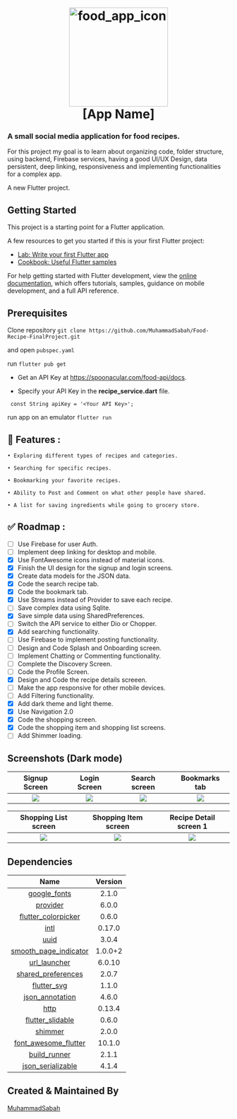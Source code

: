 <h1 align="center">
  <img alt="food_app_icon" src="https://user-images.githubusercontent.com/75329130/180598065-99a17935-740b-430f-a9b3-d642c6c060bc.png" width="224px"/><br/>
  [App Name]
</h1>

### A small social media application for food recipes.

For this project my goal is to learn about organizing code, folder structure, using backend, Firebase services, having a good UI/UX Design, data persistent, deep linking, responsiveness and implementing functionalities for a complex app. 

A new Flutter project.
## Getting Started

This project is a starting point for a Flutter application.

A few resources to get you started if this is your first Flutter project:

- [Lab: Write your first Flutter app](https://docs.flutter.dev/get-started/codelab)
- [Cookbook: Useful Flutter samples](https://docs.flutter.dev/cookbook)

For help getting started with Flutter development, view the
[online documentation](https://docs.flutter.dev/), which offers tutorials,
samples, guidance on mobile development, and a full API reference.
## Prerequisites
Clone repository ``git clone https://github.com/MuhammadSabah/Food-Recipe-FinalProject.git``

and open ``pubspec.yaml``

run ``flutter pub get``

- Get an API Key at https://spoonacular.com/food-api/docs.

- Specify your API Key in the **recipe_service.dart** file.
```
 const String apiKey = '<Your API Key>';
```
run app on an emulator ``flutter run``

## 🚀 Features :
```
• Exploring different types of recipes and categories.

• Searching for specific recipes.

• Bookmarking your favorite recipes.

• Ability to Post and Comment on what other people have shared.

• A list for saving ingredients while going to grocery store.
```

## ✅ Roadmap :
- [ ] Use Firebase for user Auth.
- [ ] Implement deep linking for desktop and mobile.
- [x] Use FontAwesome icons instead of material icons.
- [x] Finish the UI design for the signup and login screens.
- [x] Create data models for the JSON data.
- [x] Code the search recipe tab.
- [x] Code the bookmark tab.
- [x] Use Streams instead of Provider to save each recipe.
- [ ] Save complex data using Sqlite.
- [x] Save simple data using SharedPreferences.
- [ ] Switch the API service to either Dio or Chopper.
- [x] Add searching functionality.
- [ ] Use Firebase to implement posting functionality.
- [ ] Design and Code Splash and Onboarding screen. 
- [ ] Implement Chatting or Commenting functionality.
- [ ] Complete the Discovery Screen.
- [ ] Code the Profile Screen.
- [x] Design and Code the recipe details screeen.
- [ ] Make the app responsive for other mobile devices.
- [ ] Add Filtering functionality.
- [x] Add dark theme and light theme.
- [x] Use Navigation 2.0
- [x] Code the shopping screen.
- [x] Code the shopping item and shopping list screens.
- [ ] Add Shimmer loading.

## Screenshots (Dark mode)

Signup Screen              |   Login Screen            |   Search screen           |   Bookmarks tab
:-------------------------:|:-------------------------:|:-------------------------:|:-------------------------:
![](https://user-images.githubusercontent.com/75329130/179361010-b4f75d9e-cd39-4f8e-9637-8560e211c498.png)|![](https://user-images.githubusercontent.com/75329130/179361012-ed42ef40-2cb8-4641-b527-0ad468015585.png?raw=true)|![](https://user-images.githubusercontent.com/75329130/179361105-9eaf23ba-434d-4d35-8d1e-24cdcd540c63.png?raw=true)|![](https://user-images.githubusercontent.com/75329130/179361112-6278276d-e105-4c06-be8d-5e1f396b1f2f.png?raw=true)


Shopping List screen       | Shopping Item screen      |   Recipe Detail screen 1  
:-------------------------:|:-------------------------:|:-------------------------:
![](https://user-images.githubusercontent.com/75329130/179361158-7856f85f-00f5-47fa-8da6-0afd183e65a4.png?raw=true)|![](https://user-images.githubusercontent.com/75329130/179361155-992ed6b9-bd1b-40b9-b44b-e7dd85bdca7a.png?raw=true)|![](https://user-images.githubusercontent.com/75329130/179361111-7bd5067c-13ac-459e-a93a-e36120376728.png?raw=true)


## Dependencies
|       Name      |  Version                     |
| :-------------: | :--------------------------: |
| [google_fonts](https://pub.dev/packages/google_fonts)  |  2.1.0  |
| [provider](https://pub.dev/packages/provider)  | 6.0.0  |
| [flutter_colorpicker](https://pub.dev/packages/flutter_colorpicker)  | 0.6.0  |
| [intl](https://pub.dev/packages/intl)  | 0.17.0  |
| [uuid](https://pub.dev/packages/uuid)  | 3.0.4  |
| [smooth_page_indicator](https://pub.dev/packages/smooth_page_indicator)  | 1.0.0+2  |
| [url_launcher](https://pub.dev/packages/url_launcher)  | 6.0.10  |
| [shared_preferences](https://pub.dev/packages/shared_preferences)  | 2.0.7  |
| [flutter_svg](https://pub.dev/packages/flutter_svg)  | 1.1.0  |
| [json_annotation](https://pub.dev/packages/json_annotation)  | 4.6.0  |
| [http](https://pub.dev/packages/http)  | 0.13.4  |
| [flutter_slidable](https://pub.dev/packages/flutter_slidable)  | 0.6.0  |
| [shimmer](https://pub.dev/packages/shimmer)  | 2.0.0  |
| [font_awesome_flutter](https://pub.dev/packages/font_awesome_flutter)  | 10.1.0  |
| [build_runner](https://pub.dev/packages/build_runner)  | 2.1.1  |
| [json_serializable](https://pub.dev/packages/json_serializable)  | 4.1.4  |





## Created & Maintained By

[MuhammadSabah](https://github.com/MuhammadSabah) 



